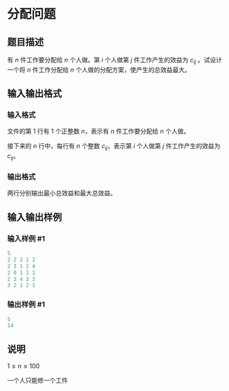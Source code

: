 # 分配问题

## 题目描述

有 $n$ 件工作要分配给 $n$ 个人做。第 $i$ 个人做第 $j$ 件工作产生的效益为 $c_{ij}$ 。试设计一个将 $n$ 件工作分配给 $n$ 个人做的分配方案，使产生的总效益最大。

## 输入输出格式

### 输入格式

文件的第 $1$ 行有 $1$ 个正整数 $n$，表示有 $n$ 件工作要分配给 $n$ 个人做。

接下来的 $n$ 行中，每行有 $n$ 个整数 $c_{ij}$​​，表示第 $i$ 个人做第 $j$ 件工作产生的效益为 $c_{ij}$。

### 输出格式

两行分别输出最小总效益和最大总效益。

## 输入输出样例

### 输入样例 #1

```cpp
5
2 2 2 1 2
2 3 1 2 4
2 0 1 1 1
2 3 4 3 3
3 2 1 2 1
```


### 输出样例 #1

```cpp
5
14
```


## 说明

$1 \leq n \leq 100$

一个人只能修一个工件

